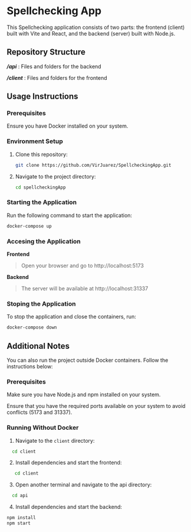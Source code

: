 # Spellchecking App

This Spellchecking application consists of two parts: the frontend (client) built with Vite and React, and the backend (server) built with Node.js.

## Repository Structure

**_/api_** : Files and folders for the backend

**_/client_** : Files and folders for the frontend


## Usage Instructions

### Prerequisites

Ensure you have Docker installed on your system.

### Environment Setup

1. Clone this repository:
    ```bash
    git clone https://github.com/VirJuarez/SpellcheckingApp.git
    ```

2. Navigate to the project directory:
    ```bash
    cd spellcheckingApp
    ```

### Starting the Application

Run the following command to start the application:
```bash
docker-compose up
```

### Accesing the Application

**Frontend**
> Open your browser and go to http://localhost:5173

**Backend**
> The server will be available at http://localhost:31337


### Stoping the Application

To stop the application and close the containers, run:
```bash
docker-compose down
```

## Additional Notes

You can also run the project outside Docker containers. Follow the instructions below:

### Prerequisites

Make sure you have Node.js and npm installed on your system.

Ensure that you have the required ports available on your system to avoid conflicts (5173 and 31337).

### Running Without Docker

1. Navigate to the `client` directory:
 ```bash
   cd client
```
2. Install dependencies and start the frontend:
```bash
   cd client
```
3. Open another terminal and navigate to the api directory:
 ```bash
   cd api
```
4. Install dependencies and start the backend:
```bash
npm install
npm start
```
